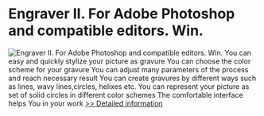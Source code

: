 # Engraver II. For Adobe Photoshop and compatible editors. Win.
![Engraver II. For Adobe Photoshop and compatible editors. Win.](https://mycommerce.akamaized.net/api/pimages/P300247238/BIG/300247238.GIF)
You can easy and quickly stylize your picture as gravure
You can choose the color scheme for your gravure
You can adjust many parameters of the process and reach necessary result
You can create gravures by different ways such as lines, wavy lines,circles, helixes etc.
You can represent your picture as set of solid circles in different color schemes
The comfortable interface helps You in your work
[>> Detailed information](https://secure.shareit.com/shareit/product.html?productid=300247238&affiliateid=200057808)